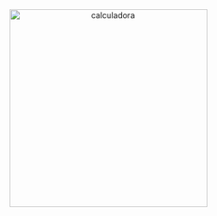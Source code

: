 <div align="center">
<img alt="calculadora" src="https://user-images.githubusercontent.com/73259410/135541247-717610e6-b29a-4c79-b910-a6b95215c46c.png" height="350em">
</div>
  



